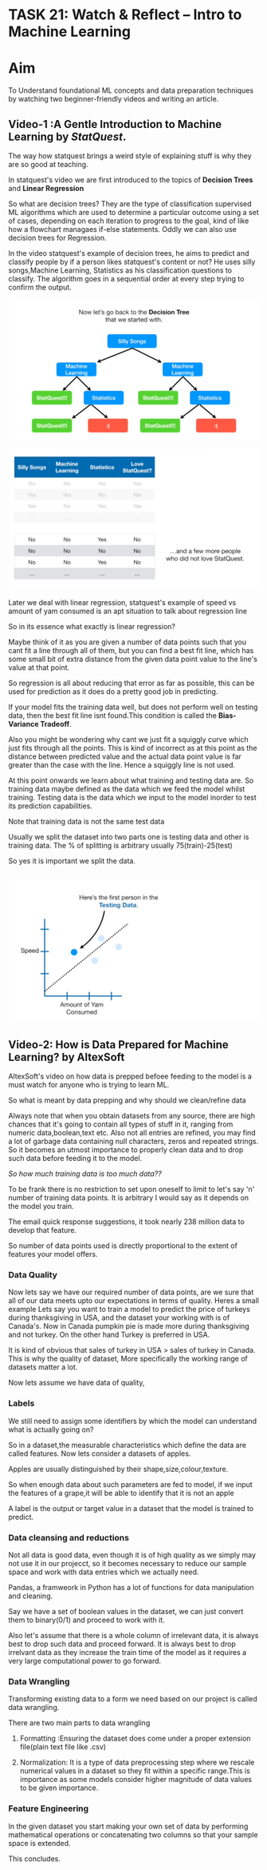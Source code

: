 # TASK 21: Watch & Reflect – Intro to Machine Learning

# Aim

To Understand foundational ML concepts and data preparation techniques by watching two beginner-friendly videos and writing an article.

## Video-1 :A Gentle Introduction to Machine Learning by *StatQuest*.

The way how statquest brings a weird style of explaining stuff is why they are so good at teaching.

In statquest's video we are first introduced to the topics of **Decision Trees** and **Linear Regression**

So what are decision trees?
They are the type of classification supervised ML algorithms which are used to determine a particular outcome using a set of cases, depending on each iteration to progress to the goal, kind of like how a flowchart managaes if-else statements.
Oddly we can also use decision trees for Regression.

In the video statquest's example of decision trees, he aims to predict and classify people by if a person likes statquest's content or not?
He uses silly songs,Machine Learning, Statistics as his classification questions to classify.
The algorithm goes in a sequential order at every step trying to confirm the output.

![](https://github.com/hrishikesh-rao/level0/blob/main/image_2025-09-10_231528822.png?raw=true)

![](https://github.com/hrishikesh-rao/level0/blob/main/image_2025-09-10_231707582.png?raw=true)

Later we deal with linear regression, statquest's example of speed vs amount of yam consumed is an apt situation to talk about regression line

So in its essence what exactly is linear regression?

Maybe think of it as you are given a number of data points such that you cant fit a line through all of them, but you can find a best fit line, which has some small bit of extra distance from the given data point value to the line's value at that point.

So regression is all about reducing that error as far as possible, this can be used for prediction as it does do a pretty good job in predicting.

If your model fits the training data well, but does not perform well on testing data, then the best fit line isnt found.This condition is called the **Bias-Variance Tradeoff**.

Also you might be wondering why cant we just fit a squiggly curve which just fits through all the points.
This is kind of incorrect as at this point as the distance between predicted value and the actual data point value is far greater than the case with the line. Hence a squiggly line is not used.

At this point onwards we learn about what training and testing data are.
So training data maybe defined as the data which we feed the model whilst training.
Testing data is the data which we input to the model inorder to test its prediction capabilities.

Note that training data is not the same test data

Usually we split the dataset into two parts one is testing data and other is training data.
The % of splitting is arbitrary usually 75(train)-25(test)

So yes it is important we split the data.

![](https://github.com/hrishikesh-rao/level0/blob/main/image_2025-09-10_233758318.png?raw=true)
---

## Video-2: How is Data Prepared for Machine Learning? by AltexSoft

AltexSoft's video on how data is prepped befoee feeding to the model is a must watch for anyone who is trying to learn ML.

So what is meant by data prepping and why should we clean/refine data

Always note that when you obtain datasets from any source, there are high chances that it's going to contain all types of stuff in it, ranging from numeric data,boolean,text etc. Also not all entries are refined, you may find a lot of garbage data containing null characters, zeros and repeated strings. So it becomes an utmost importance to properly clean data and to drop such data before feeding it to the model.

*So how much training data is too much data??*

To be frank there is no restriction to set upon oneself to limit to let's say 'n' number of training data points.
It is arbitrary I would say as it depends on the model you train.

The email quick response suggestions, it took nearly 238 million data to develop that feature.

So number of data points used is directly proportional to the extent of features your model offers.

### Data Quality

Now lets say we have our required number of data points, are we sure that all of our data meets upto our expectations in terms of quality.
Heres a small example
Lets say you want to train a model to predict the price of turkeys during thanksgiving in USA, and the dataset your working with is of Canada's.
Now in Canada pumpkin pie is made more during thanksgiving and not turkey. On the other hand Turkey is preferred in USA.

It is kind of obvious that sales of turkey in USA > sales of turkey in Canada.
This is why the quality of dataset, More specifically the working range of datasets matter a lot.

Now lets assume we have data of quality,

### Labels

We still need to assign some identifiers by which the model can understand what is actually going on?

So in a dataset,the measurable characteristics which define the data are called features.
Now lets consider a datasets of apples.

Apples are usually distinguished by their shape,size,colour,texture.

So when enough data about such parameters are fed to model, if we input the features of a grape,it will be able to identify that it is not an apple

A label is the output or target value in a dataset that the model is trained to predict.

### **Data cleansing and reductions**

Not all data is good data, even though it is of high quality as we simply may not use it in our projecct, so it becomes necessary to reduce our sample space and work with data entries which we actually need.

Pandas, a framweork in Python has a lot of functions for data manipulation and cleaning.

Say we have a set of boolean values in the dataset, we can just convert them to binary(0/1) and proceed to work with it.

Also let's assume that there is a whole column of irrelevant data, it is always best to drop such data and proceed forward.
It is always best to drop irrelvant data as they increase the train time of the model as it requires a very large computational power to go forward.

### **Data Wrangling**

Transforming existing data to a form we need based on our project is called data wrangling.

There are two main parts to data wrangling
1. Formatting :Ensuring the dataset does come under a proper extension file(plain text file like .csv)

2. Normalization: It is a type of data preprocessing step where we rescale numerical values in a dataset so they fit within a specific range.This is importance as some models consider higher magnitude of data values to be given importance.


### **Feature Engineering**

In the given dataset you start making your own set of data by performing mathematical operations or concatenating two columns so that your sample space is extended.

This concludes.